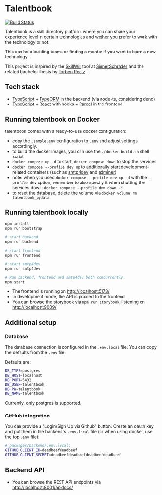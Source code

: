 # Talentbook

[![Build Status](https://travis-ci.com/terabaud/talentbook.svg?branch=main)](https://travis-ci.com/terabaud/talentbook)

Talentbook is a skill directory platform where you can share your experience level in certain technologies and wether you prefer to work with the technology or not.

This can help building teams or finding a mentor if you want to learn a new technology.

This project is inspired by the [SkillWill](https://github.com/sinnerschrader/SkillWill) tool at [SinnerSchrader](https://github.com/sinnerschrader) and the related bachelor thesis by [Torben Reetz]([https://github.com/t0rbn/]).

## Tech stack

- [TypeScript](https://www.typescriptlang.org/) + [TypeORM](https://typeorm.io/) in the backend (via node-ts, considering deno)
- [TypeScript](https://www.typescriptlang.org/) + [React](https://reactjs.org/) with hooks + [Parcel](https://parceljs.org) in the frontend

## Running talentbook on Docker

talentbook comes with a ready-to-use docker configuration:

- copy the `.sample.env` configuration to `.env` and adjust settings accordingly.
- to build the docker images, you can use the `./docker-build.sh` shell script
- `docker compose up -d` to start, `docker compose down` to stop the services
- `docker compose --profile dev up` to additionally start development-related containers (such as [smtp4dev](https://github.com/rnwood/smtp4dev) and [adminer](https://adminer.org))
- note: when you used `docker compose --profile dev up -d` with the `--profile dev` option, remember to also specify it when shutting the services down: `docker compose --profile dev down -d`
- to reset the database, delete the volume via `docker volume rm talentbook_pgdata`

## Running talentbook locally

```sh
npm install
npm run bootstrap

# start backend
npm run backend

# start frontend
npm run frontend

# start smtp4dev
npm run smtp4dev

# Run backend, frontend and smtp4dev both concurrently
npm start
```

- The frontend is running on <http://localhost:5173/>
- In development mode, the API is proxied to the frontend
- You can browse the storybook via `npm run storybook`, listening on <http://localhost:9009/>

## Additional setup

### Database

The database connection is configured in the `.env.local` file. You can copy the defaults from the `.env` file.

Defaults are:

```sh
DB_TYPE=postgres
DB_HOST=localhost
DB_PORT=5432
DB_USER=talentbook
DB_PW=talentbook
DB_NAME=talentbook
```

Currently, only postgres is supported.

### GitHub integration

You can provide a "Login/Sign Up via Github" button. Create an oauth key and put them in the backend's `.env.local` file (or when using docker, use the top `.env` file):

```sh
# packages/backend/.env.local:
GITHUB_CLIENT_ID=deadbeefdeadbeef
GITHUB_CLIENT_SECRET=deadbeefdeadbeefdeadbeefdeadbeef
```

## Backend API

- You can browse the REST API endpoints via <http://localhost:8001/apidocs/>
